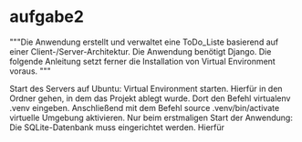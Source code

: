 # aufgabe2
"""Die Anwendung erstellt und verwaltet eine ToDo_Liste basierend auf einer Client-/Server-Architektur. Die Anwendung benötigt
Django. Die folgende Anleitung setzt ferner die Installation von Virtual Environment voraus. """

Start des Servers
auf Ubuntu:
Virtual Environment starten. Hierfür in den Ordner gehen, in dem das Projekt ablegt wurde. Dort 
den Befehl
virtualenv .venv 
eingeben.
Anschließend mit dem Befehl
source .venv/bin/activate 
virtuelle Umgebung aktivieren.
Nur beim erstmaligen Start der Anwendung: Die SQLite-Datenbank muss eingerichtet werden. Hierfür  


